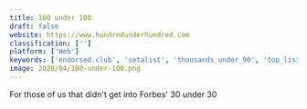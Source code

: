 ```yaml
---
title: 100 under 100
draft: false 
website: https://www.hundredunderhundred.com
classification: ['']
platform: ['Web']
keywords: ['endorsed.club', 'setalist', 'thousands_under_90', 'top_lists', 'trendbar', 'xzeitgeist']
image: 2020/04/100-under-100.png
---
```

For those of us that didn't get into Forbes' 30 under 30